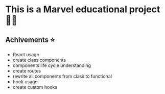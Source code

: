 # This is a Marvel educational project 🦸🏼

## Achivements ⭐️

- React usage
- create class components
- components life cycle understanding
- create routes
- rewrite all components from class to functional
- hook usage
- create custom hooks

